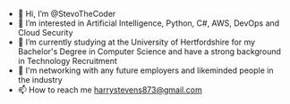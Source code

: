 - 👋 Hi, I’m @StevoTheCoder
- 👀 I’m interested in Artificial Intelligence, Python, C#, AWS, DevOps and Cloud Security
- 🌱 I’m currently studying at the University of Hertfordshire for my Bachelor's Degree in Computer Science and have a strong background in Technology Recruitment
- 💞️ I'm networking with any future employers and likeminded people in the industry 
- 📫 How to reach me harrystevens873@gmail.com

<!---
StevoTheCoder/StevoTheCoder is a ✨ special ✨ repository because its `README.md` (this file) appears on your GitHub profile.
You can click the Preview link to take a look at your changes.
--->

